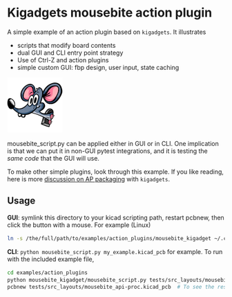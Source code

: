 # Kigadgets mousebite action plugin
A simple example of an action plugin based on `kigadgets`. It illustrates
- scripts that modify board contents
- dual GUI and CLI entry point strategy
- Use of Ctrl-Z and action plugins
- simple custom GUI: fbp design, user input, state caching

![Mousebite Icon](icons/mouse-128.png)

mousebite_script.py can be applied either in GUI or in CLI. One implication is that we can put it in non-GUI pytest integrations, and it is testing the *same code* that the GUI will use.

To make other simple plugins, look through this example. If you like reading, here is more [discussion on AP packaging](index) with `kigadgets`.

## Usage
**GUI**: symlink this directory to your kicad scripting path, restart pcbnew, then click the button with a mouse. For example (Linux)

```bash
ln -s /the/full/path/to/examples/action_plugins/mousebite_kigadget ~/.config/kicad/scripting/plugins
```

**CLI**: `python mousebite_script.py my_example.kicad_pcb` for example. To run with the included example file,

```bash
cd examples/action_plugins
python mousebite_kigadget/mousebite_script.py tests/src_layouts/mousebite_api.kicad_pcb
pcbnew tests/src_layouts/mousebite_api-proc.kicad_pcb  # To see the result of CLI processing
```
